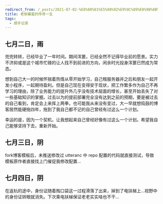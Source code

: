 ```yaml
---
redirect_from: /_posts/2021-07-02-%E8%80%81%E5%80%92%E9%9C%89%E8%9B%8B%E7%9A%84%E4%BC%A0%E5%A5%87%E4%B8%80%E7%94%9F
title: 老倒霉蛋的传奇一生
tags:
  - 顺手记录
---
```


## 七月二日，雨

兜兜转转，已经毕业了一年时间。期间浑噩，已经全然不记得毕业前的愿景。实力不济抑或是这个城市忙碌的让人找不到前进的方向，闲余时光投身浑噩已然成为常态。

想到自己大一的时候怀揣着热情从零开始学习，自己租服务器并之后和朋友一起开发小程序，一起期待盈利。但是自己现在变得安于现状，把工作繁多作为自己不再学习的理由，除了业务能力的提升外几乎没有技术层面的增长，甚至开始丢失了对一些基础知识的掌握。过去以为的提前部署完全没有达到之前的预期，要是被过去的自己看到，肯定会上来挥上两拳。也可能我从来没有变过，大一早就想捣鼓的博客居然能硬拖四年，拖到了我自己都不记的自己曾经有过这么一个计划。

幸运的是，因为一个契机，让我想起来自己曾经好像有过这么一个计划。希望我自己能够坚持下去，重新开始。

## 七月三日，阴

fork博客模板后，未推送修改过 utteranc 中 repo 配置的代码就直接测试，导致模板原作者直接找上门催促我修改配置...

## 七月四日，阴

在返杭的途中，身份证随着掏口袋这一过程滑落了出来，掉到了电扶梯上...视野中的身份证转眼就消失。下次乘电扶梯保证老老实实啥也不干...